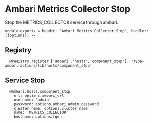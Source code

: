 
# Ambari Metrics Collector Stop

Stop the METRICS_COLLECTOR service through ambari.

    module.exports = header: 'Ambari Metrics Collector Stop', handler: ({options}) ->

## Registry

      @registry.register ['ambari','hosts','component_stop'], 'ryba-ambari-actions/lib/hosts/component_stop'

## Service Stop

      @ambari.hosts.component_stop
        url: options.ambari_url
        username: 'admin'
        password: options.ambari_admin_password
        cluster_name: options.cluster_name
        name: 'METRICS_COLLECTOR'
        hostname: options.fqdn

